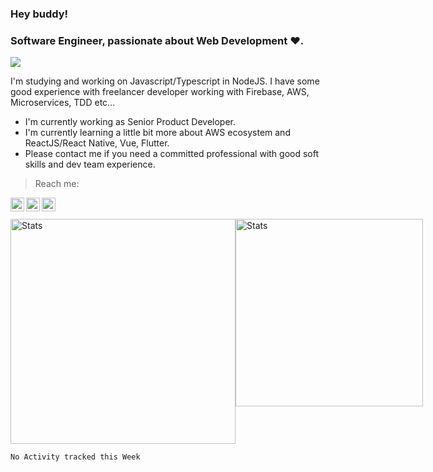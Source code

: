 ### Hey buddy!

### Software Engineer, passionate about Web Development :heart:.
<img src="https://img.shields.io/github/followers/bertbr?style=social"/>

I'm studying and working on Javascript/Typescript in NodeJS. I have some good experience with freelancer developer working with Firebase, AWS, Microservices, TDD etc...

- I'm currently working as Senior Product Developer.
- I'm currently learning a little bit more about AWS ecosystem and ReactJS/React Native, Vue, Flutter.
- Please contact me if you need a committed professional with good soft skills and dev team experience.


> Reach me:
<a href="https://www.linkedin.com/in/viniciusmvn">
  <img align="left" alt="My LinkdeIn" width="22px" src="https://image.flaticon.com/icons/svg/145/145807.svg" />
</a>
<a href="mailto:viniciusmvn@pm.me">
  <img align="left" alt="Mail me" width="22px" src="https://www.svgrepo.com/show/145950/email.svg" />
</a>
<a href="https://t.me/bertinnn">
  <img align="left" alt="My Telegram" width="22px" src="https://www.svgrepo.com/show/354443/telegram.svg" />
</a>

<br />
<br />
<div style="display: flex">
<img alt="Stats" src="https://github-readme-stats.vercel.app/api?username=bertbr&theme=dracula&show_icons=true&count_private=true" width="360" />
<img alt="Stats" src="https://github-readme-stats.vercel.app/api/top-langs/?username=bertbr&layout=compact&theme=dracula" width="300"/>
</div>

<!--START_SECTION:waka-->
```text
No Activity tracked this Week
```
<!--END_SECTION:waka-->

